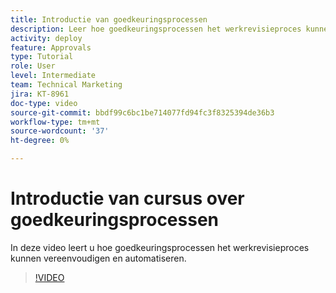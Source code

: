 ```yaml
---
title: Introductie van goedkeuringsprocessen
description: Leer hoe goedkeuringsprocessen het werkrevisieproces kunnen vereenvoudigen en automatiseren.
activity: deploy
feature: Approvals
type: Tutorial
role: User
level: Intermediate
team: Technical Marketing
jira: KT-8961
doc-type: video
source-git-commit: bbdf99c6bc1be714077fd94fc3f8325394de36b3
workflow-type: tm+mt
source-wordcount: '37'
ht-degree: 0%

---
```


# Introductie van cursus over goedkeuringsprocessen

In deze video leert u hoe goedkeuringsprocessen het werkrevisieproces kunnen vereenvoudigen en automatiseren.

>[!VIDEO](https://video.tv.adobe.com/v/335224/?quality=12&learn=on&enablevpops=1)
